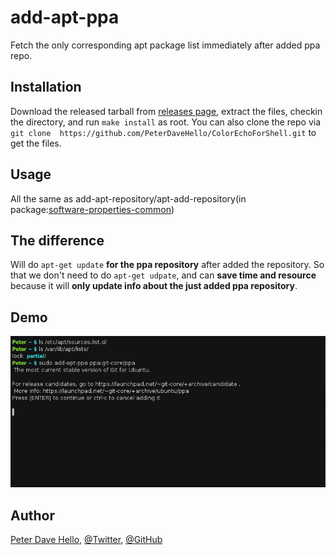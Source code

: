 # add-apt-ppa
Fetch the only corresponding apt package list immediately after added ppa repo.

## Installation
Download the released tarball from [releases page](https://github.com/PeterDaveHello/add-apt-ppa/releases), extract the files, checkin the directory, and run `make install` as root. You can also clone the repo via `git clone  https://github.com/PeterDaveHello/ColorEchoForShell.git` to get the files.

## Usage
All the same as add-apt-repository/apt-add-repository(in package:[software-properties-common]( http://packages.ubuntu.com/search?keywords=software-properties-common))

## The difference
Will do `apt-get update` **for the ppa repository** after added the repository. So that we don't need to do `apt-get udpate`, and can **save time and resource** because it will **only update info about the just added ppa repository**.

## Demo
![demo.gif](demo.gif)

## Author
[Peter Dave Hello](https://www.peterdavehello.org/), [@Twitter](https://twitter.com/PeterDaveHello), [@GitHub](https://github.com/PeterDaveHello)
